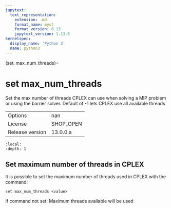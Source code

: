 ```yaml
---
jupytext:
  text_representation:
    extension: .md
    format_name: myst
    format_version: 0.13
    jupytext_version: 1.13.8
kernelspec:
  display_name: 'Python 3'
  name: python3
---
```


(set_max_num_threads)=
# set max_num_threads
Set the max number of threads CPLEX can use when solving a MIP problem or using the barrier solver. Default of -1 lets CPLEX use all available threads

|   |   |
|---|---|
|Options|nan|
|License|SHOP_OPEN|
|Release version|13.0.0.a|

```{contents}
:local:
:depth: 1
```

## Set maximum number of threads in CPLEX
It is possible to set the maximum number of threads used in CPLEX with the command:
```
set max_num_threads <value>
```

If command not set: Maximum threads available will be used



